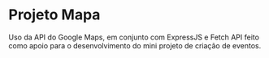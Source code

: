 # Projeto Mapa
Uso da API do Google Maps, em conjunto com ExpressJS e Fetch API feito como apoio para o desenvolvimento do mini projeto de criação de eventos.

